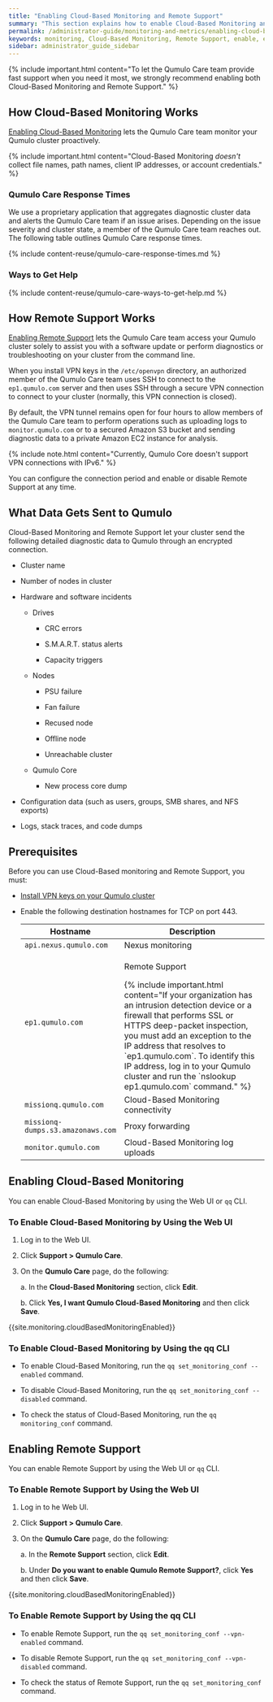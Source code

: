 ```yaml
---
title: "Enabling Cloud-Based Monitoring and Remote Support"
summary: "This section explains how to enable Cloud-Based Monitoring and Remote Support for your Qumulo cluster."
permalink: /administrator-guide/monitoring-and-metrics/enabling-cloud-based-monitoring-remote-support.html
keywords: monitoring, Cloud-Based Monitoring, Remote Support, enable, enabling, Qumulo Care
sidebar: administrator_guide_sidebar
---
```


{% include important.html content="To let the Qumulo Care team provide fast support when you need it most, we strongly recommend enabling both Cloud-Based Monitoring and Remote Support." %}


## How Cloud-Based Monitoring Works
[Enabling Cloud-Based Monitoring](#enabling-cloud-based-monitoring) lets the Qumulo Care team monitor your Qumulo cluster proactively.

{% include important.html content="Cloud-Based Monitoring _doesn't_ collect file names, path names, client IP addresses, or account credentials." %}

### Qumulo Care Response Times
We use a proprietary application that aggregates diagnostic cluster data and alerts the Qumulo Care team if an issue arises. Depending on the issue severity and cluster state, a member of the Qumulo Care team reaches out. The following table outlines Qumulo Care response times.

{% include content-reuse/qumulo-care-response-times.md %}

### Ways to Get Help
{% include content-reuse/qumulo-care-ways-to-get-help.md %}


## How Remote Support Works
[Enabling Remote Support](#enabling-remote-support) lets the Qumulo Care team access your Qumulo cluster solely to assist you with a software update or perform diagnostics or troubleshooting on your cluster from the command line.

When you install VPN keys in the `/etc/openvpn` directory, an authorized member of the Qumulo Care team uses SSH to connect to the `ep1.qumulo.com` server and then uses SSH through a secure VPN connection to connect to your cluster (normally, this VPN connection is closed).

By default, the VPN tunnel remains open for four hours to allow members of the Qumulo Care team to perform operations such as uploading logs to `monitor.qumulo.com` or to a secured Amazon S3 bucket and sending diagnostic data to a private Amazon EC2 instance for analysis.

{% include note.html content="Currently, Qumulo Core doesn't support VPN connections with IPv6." %}

You can configure the connection period and enable or disable Remote Support at any time.


## What Data Gets Sent to Qumulo

Cloud-Based Monitoring and Remote Support let your cluster send the following detailed diagnostic data to Qumulo through an encrypted connection.

* Cluster name

* Number of nodes in cluster

* Hardware and software incidents

  * Drives

    * CRC errors

    * S.M.A.R.T. status alerts

    * Capacity triggers
  
  * Nodes

    * PSU failure

    * Fan failure

    * Recused node

    * Offline node

    * Unreachable cluster

  * Qumulo Core

    * New process core dump

* Configuration data (such as users, groups, SMB shares, and NFS exports)

* Logs, stack traces, and code dumps


## Prerequisites
Before you can use Cloud-Based monitoring and Remote Support, you must:

* [Install VPN keys on your Qumulo cluster](../getting-started-qumulo-core/installing-vpn-keys-on-cluster.html)

* Enable the following destination hostnames for TCP on port 443.

  <table>
    <thead>
      <tr>
        <th width="40%">Hostname</th>
        <th>Description</th>
      </tr>
    </thead>
    <tbody>
      <tr>
        <td><code>api.nexus.qumulo.com</code></td>
        <td>Nexus monitoring</td>
      </tr>  
      <tr>
        <td><code>ep1.qumulo.com</code></td>
        <td>
          <p>Remote Support</p>
          {% include important.html content="If your organization has an intrusion detection device or a firewall that performs SSL or HTTPS deep-packet inspection, you must add an exception to the IP address that resolves to `ep1.qumulo.com`. To identify this IP address, log in to your Qumulo cluster and run the `nslookup ep1.qumulo.com` command." %}
        </td>
      </tr>
      <tr>
        <td><code>missionq.qumulo.com</code></td>
        <td>Cloud-Based Monitoring connectivity</td>
      </tr>    
      <tr>
        <td><code>missionq-dumps.s3.amazonaws.com</code></td>
        <td>Proxy forwarding</td>
      </tr>
      <tr>
        <td><code>monitor.qumulo.com</code></td>
        <td>Cloud-Based Monitoring log uploads</td>
      </tr>
    </tbody>
  </table>

<a id="enabling-cloud-based-monitoring"></a>
## Enabling Cloud-Based Monitoring
You can enable Cloud-Based Monitoring by using the Web UI or `qq` CLI.

### To Enable Cloud-Based Monitoring by Using the Web UI

1. Log in to the Web UI.

1. Click **Support > Qumulo Care**.

1. On the **Qumulo Care** page, do the following:

   a. In the **Cloud-Based Monitoring** section, click **Edit**.

   b. Click **Yes, I want Qumulo Cloud-Based Monitoring** and then click **Save**.

{{site.monitoring.cloudBasedMonitoringEnabled}}

### To Enable Cloud-Based Monitoring by Using the qq CLI

* To enable Cloud-Based Monitoring, run the `qq set_monitoring_conf --enabled` command.

* To disable Cloud-Based Monitoring, run the `qq set_monitoring_conf --disabled` command.

* To check the status of Cloud-Based Monitoring, run the `qq monitoring_conf` command.


<a id="enabling-remote-support"></a>
## Enabling Remote Support
You can enable Remote Support by using the Web UI or `qq` CLI.

### To Enable Remote Support by Using the Web UI

1. Log in to he Web UI.

1. Click **Support > Qumulo Care**.

1. On the **Qumulo Care** page, do the following:

   a. In the **Remote Support** section, click **Edit**.
   
   b. Under **Do you want to enable Qumulo Remote Support?**, click **Yes** and then click **Save**.
   
{{site.monitoring.cloudBasedMonitoringEnabled}}

### To Enable Remote Support by Using the qq CLI

* To enable Remote Support, run the `qq set_monitoring_conf --vpn-enabled` command.

* To disable Remote Support, run the `qq set_monitoring_conf --vpn-disabled` command.

* To check the status of Remote Support, run the `qq set_monitoring_conf` command.
